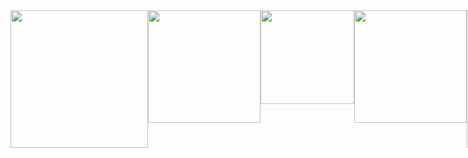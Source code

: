 <div style="display: flex;">
<img width=220 src=https://octodex.github.com/images/daftpunktocat-thomas.gif />
<img width=180 src=https://octodex.github.com/images/daftpunktocat-thomas.gif />
<img width=150 src=https://octodex.github.com/images/daftpunktocat-thomas.gif />
<img width=180 src=https://octodex.github.com/images/daftpunktocat-thomas.gif />
<img width=220 src=https://octodex.github.com/images/daftpunktocat-thomas.gif />
</div>
